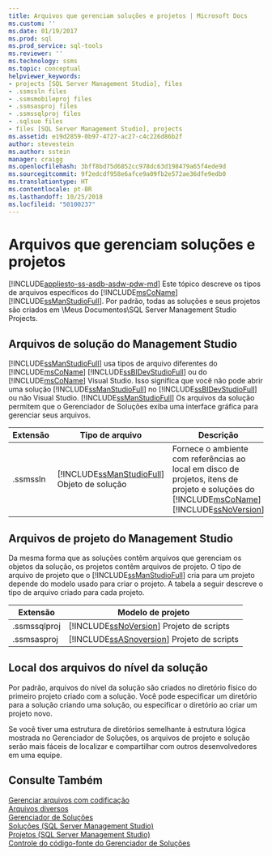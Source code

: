 ```yaml
---
title: Arquivos que gerenciam soluções e projetos | Microsoft Docs
ms.custom: ''
ms.date: 01/19/2017
ms.prod: sql
ms.prod_service: sql-tools
ms.reviewer: ''
ms.technology: ssms
ms.topic: conceptual
helpviewer_keywords:
- projects [SQL Server Management Studio], files
- .ssmssln files
- .ssmsmobileproj files
- .ssmsasproj files
- .ssmssqlproj files
- .sqlsuo files
- files [SQL Server Management Studio], projects
ms.assetid: e19d2859-0b97-4727-ac27-c4c226d86b2f
author: stevestein
ms.author: sstein
manager: craigg
ms.openlocfilehash: 3bff8bd75d6852cc978dc63d198479a65f4ede9d
ms.sourcegitcommit: 9f2edcdf958e6afce9a09fb2e572ae36dfe9edb0
ms.translationtype: HT
ms.contentlocale: pt-BR
ms.lasthandoff: 10/25/2018
ms.locfileid: "50100237"
---
```

# <a name="files-that-manage-solutions-and-projects"></a>Arquivos que gerenciam soluções e projetos
[!INCLUDE[appliesto-ss-asdb-asdw-pdw-md](../../includes/appliesto-ss-asdb-asdw-pdw-md.md)]
 Este tópico descreve os tipos de arquivos específicos do [!INCLUDE[msCoName](../../includes/msconame_md.md)] [!INCLUDE[ssManStudioFull](../../includes/ssmanstudiofull-md.md)]. Por padrão, todas as soluções e seus projetos são criados em \Meus Documentos\SQL Server Management Studio Projects.  


## <a name="management-studio-solution-files"></a>Arquivos de solução do Management Studio  
[!INCLUDE[ssManStudioFull](../../includes/ssmanstudiofull-md.md)] usa tipos de arquivo diferentes do [!INCLUDE[msCoName](../../includes/msconame_md.md)] [!INCLUDE[ssBIDevStudioFull](../../includes/ssbidevstudiofull_md.md)] ou do [!INCLUDE[msCoName](../../includes/msconame_md.md)] Visual Studio. Isso significa que você não pode abrir uma solução [!INCLUDE[ssManStudioFull](../../includes/ssmanstudiofull-md.md)] no [!INCLUDE[ssBIDevStudioFull](../../includes/ssbidevstudiofull_md.md)] ou não Visual Studio. [!INCLUDE[ssManStudioFull](../../includes/ssmanstudiofull-md.md)] Os arquivos da solução permitem que o Gerenciador de Soluções exiba uma interface gráfica para gerenciar seus arquivos.  
   
|Extensão|Tipo de arquivo|Descrição|Criado por|  
|-------------|-------------|---------------|--------------|  
|.ssmssln|[!INCLUDE[ssManStudioFull](../../includes/ssmanstudiofull-md.md)] Objeto de solução|Fornece o ambiente com referências ao local em disco de projetos, itens de projeto e soluções do [!INCLUDE[msCoName](../../includes/msconame_md.md)] [!INCLUDE[ssNoVersion](../../includes/ssnoversion-md.md)] |[!INCLUDE[ssManStudioFull](../../includes/ssmanstudiofull-md.md)]|  
  
## <a name="management-studio-project-files"></a>Arquivos de projeto do Management Studio  
Da mesma forma que as soluções contêm arquivos que gerenciam os objetos da solução, os projetos contêm arquivos de projeto. O tipo de arquivo de projeto que o [!INCLUDE[ssManStudioFull](../../includes/ssmanstudiofull-md.md)] cria para um projeto depende do modelo usado para criar o projeto. A tabela a seguir descreve o tipo de arquivo criado para cada projeto.  
   
|Extensão|Modelo de projeto|  
|-------------|--------------------|  
|.ssmssqlproj|[!INCLUDE[ssNoVersion](../../includes/ssnoversion-md.md)] Projeto de scripts|  
|.ssmsasproj|[!INCLUDE[ssASnoversion](../../includes/ssasnoversion_md.md)] Projeto de scripts|  
   
## <a name="location-of-solution-level-files"></a>Local dos arquivos do nível da solução  
Por padrão, arquivos do nível da solução são criados no diretório físico do primeiro projeto criado com a solução. Você pode especificar um diretório para a solução criando uma solução, ou especificar o diretório ao criar um projeto novo.  
 
Se você tiver uma estrutura de diretórios semelhante à estrutura lógica mostrada no Gerenciador de Soluções, os arquivos de projeto e solução serão mais fáceis de localizar e compartilhar com outros desenvolvedores em uma equipe.  
   
## <a name="see-also"></a>Consulte Também  
[Gerenciar arquivos com codificação](../../ssms/solution/manage-files-with-encoding.md)  
[Arquivos diversos](../../ssms/solution/miscellaneous-files.md)  
[Gerenciador de Soluções](../../ssms/solution/solution-explorer.md)  
[Soluções &#40;SQL Server Management Studio&#41;](../../ssms/solution/solutions-sql-server-management-studio.md)  
[Projetos &#40;SQL Server Management Studio&#41;](../../ssms/solution/projects-sql-server-management-studio.md)  
[Controle do código-fonte do Gerenciador de Soluções](https://msdn.microsoft.com/library/ms173879.aspx)  
  
